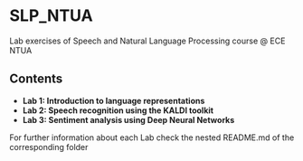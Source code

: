 # SLP_NTUA
Lab exercises of Speech and Natural Language Processing course @ ECE NTUA 
  
## Contents
* **Lab 1: Introduction to language representations**
* **Lab 2: Speech recognition using the KALDI toolkit**
* **Lab 3: Sentiment analysis using Deep Neural Networks**

For further information about each Lab check the nested README.md of the corresponding folder
